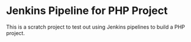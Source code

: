 # Jenkins Pipeline for PHP Project

This is a scratch project to test out using Jenkins pipelines to build a PHP project.
